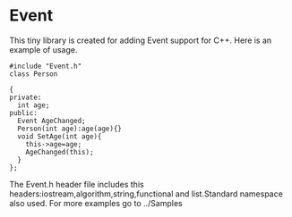 # Event
This tiny library is created for adding Event support for C++.
Here is an example of usage.
```
#include "Event.h"
class Person

{
private:
  int age;
public:
  Event AgeChanged;
  Person(int age):age(age){}
  void SetAge(int age){
    this->age=age;
    AgeChanged(this);
  }
};
```
The Event.h header file includes this headers:iostream,algorithm,string,functional and list.Standard namespace also used.
For more examples go to ../Samples
